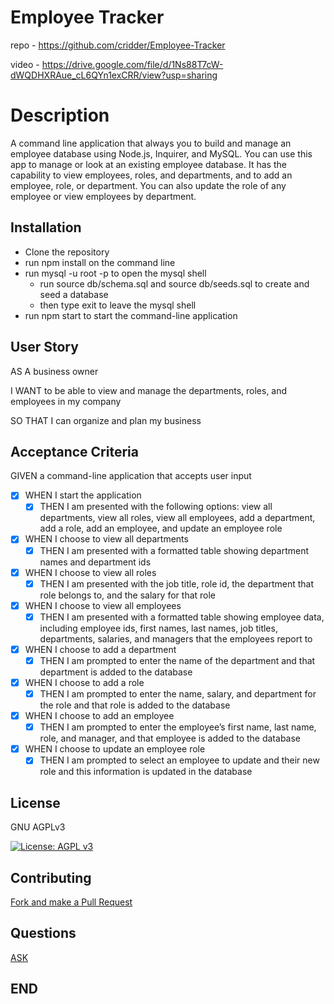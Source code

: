 # Employee Tracker
repo - https://github.com/cridder/Employee-Tracker 

video - https://drive.google.com/file/d/1Ns88T7cW-dWQDHXRAue_cL6QYn1exCRR/view?usp=sharing


# Description
A command line application that always you to build and manage an employee database using Node.js, Inquirer, and MySQL.  You can use this app to manage or look at an existing employee database. It has the capability to view employees, roles, and departments, and to add an employee, role, or department. You can also update the role of any employee or view employees by department.

## Installation
- Clone the repository
- run npm install on the command line
- run mysql -u root -p to open the mysql shell
    - run source db/schema.sql and source db/seeds.sql to create and seed a database
    - then type exit to leave the mysql shell
- run npm start to start the command-line application

## User Story
AS A business owner

I WANT to be able to view and manage the departments, roles, and employees in my company

SO THAT I can organize and plan my business
## Acceptance Criteria
GIVEN a command-line application that accepts user input
- [X] WHEN I start the application
    - [X] THEN I am presented with the following options: view all departments, view all roles, view all employees, add a department, add a role, add an employee, and update an employee role
- [X] WHEN I choose to view all departments
    - [X] THEN I am presented with a formatted table showing department names and department ids
- [X] WHEN I choose to view all roles
    - [X] THEN I am presented with the job title, role id, the department that role belongs to, and the salary for that role
- [X] WHEN I choose to view all employees
    - [X] THEN I am presented with a formatted table showing employee data, including employee ids, first names, last names, job titles, departments, salaries, and managers that the employees report to
- [X] WHEN I choose to add a department
    - [X] THEN I am prompted to enter the name of the department and that department is added to the database
- [X] WHEN I choose to add a role
    - [X] THEN I am prompted to enter the name, salary, and department for the role and that role is added to the database
- [X] WHEN I choose to add an employee
    - [X] THEN I am prompted to enter the employee’s first name, last name, role, and manager, and that employee is added to the database
- [X] WHEN I choose to update an employee role
    - [X] THEN I am prompted to select an employee to update and their new role and this information is updated in the database

## License
GNU AGPLv3

[![License: AGPL v3](https://img.shields.io/badge/License-AGPL%20v3-lightgrey.svg)](https://www.gnu.org/licenses/agpl-3.0)

## Contributing  
[Fork and make a Pull Request](https://github.com/cridder/Note-Taker)

## Questions
[ASK](https://github.com/cridder)

## END
